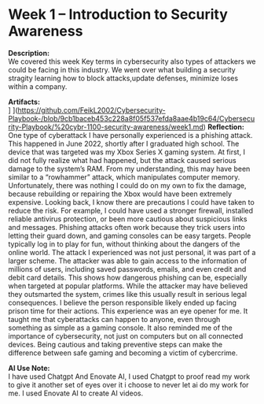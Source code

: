 # Week 1 – Introduction to Security Awareness
 
**Description:**  
We covered this week Key terms in cybersecurity also types of attackers we could be facing in this industry. We went over what building a security stragity learning how to block attacks,update defenses, minimize loses within a company. 
 
**Artifacts:**  
]
](https://github.com/FeikL2002/Cybersecurity-Playbook-/blob/9cb1baceb453c228a8f05f537efda8aae4b19c64/Cybersecurity-Playbook/%20cybr-1100-security-awareness/week1.md) 
**Reflection:**  
One type of cyberattack I have personally experienced is a phishing attack. This happened in June 2022, shortly after I graduated high school. The device that was targeted was my Xbox Series X gaming system. At first, I did not fully realize what had happened, but the attack caused serious damage to the system’s RAM. From my understanding, this may have been similar to a “rowhammer” attack, which manipulates computer memory. Unfortunately, there was nothing I could do on my own to fix the damage, because rebuilding or repairing the Xbox would have been extremely expensive.
Looking back, I know there are precautions I could have taken to reduce the risk. For example, I could have used a stronger firewall, installed reliable antivirus protection, or been more cautious about suspicious links and messages. Phishing attacks often work because they trick users into letting their guard down, and gaming consoles can be easy targets. People typically log in to play for fun, without thinking about the dangers of the online world.
The attack I experienced was not just personal, it was part of a larger scheme. The attacker was able to gain access to the information of millions of users, including saved passwords, emails, and even credit and debit card details. This shows how dangerous phishing can be, especially when targeted at popular platforms. While the attacker may have believed they outsmarted the system, crimes like this usually result in serious legal consequences. I believe the person responsible likely ended up facing prison time for their actions.
This experience was an eye opener for me. It taught me that cyberattacks can happen to anyone, even through something as simple as a gaming console. It also reminded me of the importance of cybersecurity, not just on computers but on all connected devices. Being cautious and taking preventive steps can make the difference between safe gaming and becoming a victim of cybercrime.

 
**AI Use Note:**  
I have used Chatgpt And Enovate AI, I used Chatgpt to proof read my work to give it another set of eyes over it i choose to never let ai do my work for me. I used Enovate AI to create AI videos. 
